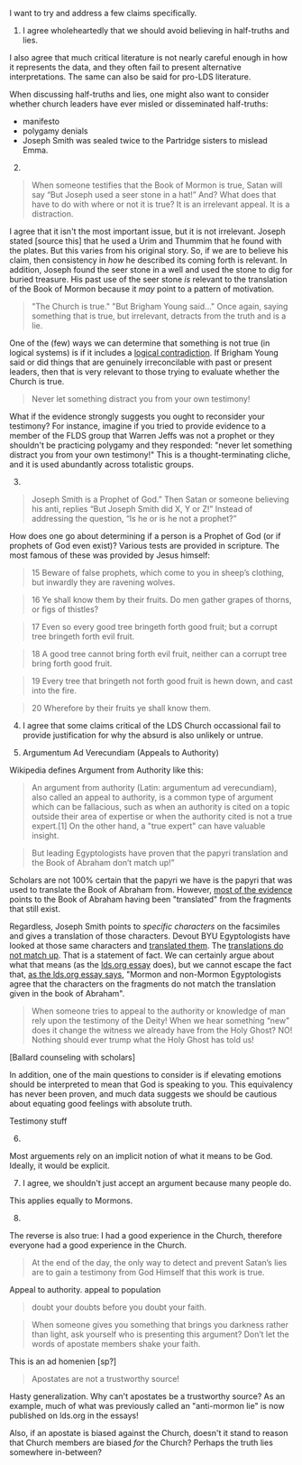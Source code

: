 I want to try and address a few claims specifically.


1. I agree wholeheartedly that we should avoid believing in half-truths and lies.

I also agree that much critical literature is not nearly careful enough in how it represents the data, and they often fail to present alternative interpretations.  The same can also be said for pro-LDS literature.

When discussing half-truths and lies, one might also want to consider whether church leaders have ever misled or disseminated half-truths:

* manifesto
* polygamy denials
* Joseph Smith was sealed twice to the Partridge sisters to mislead Emma.

2. 

> When someone testifies that the Book of Mormon is true, Satan will say “But Joseph used a seer stone in a hat!” And? What does that have to do with where or not it is true? It is an irrelevant appeal.  It is a distraction.

I agree that it isn't the most important issue, but it is not irrelevant.  Joseph stated [source this] that he used a Urim and Thummim that he found with the plates.  But this varies from his original story.  So, if we are to believe his claim, then consistency in *how* he described its coming forth is relevant.  In addition, Joseph found the seer stone in a well and used the stone to dig for buried treasure.  His past use of the seer stone *is* relevant to the translation of the Book of Mormon because it *may* point to a pattern of motivation.

> "The Church is true." "But Brigham Young said..." Once again, saying something that is true, but irrelevant, detracts from the truth and is a lie.

One of the (few) ways we can determine that something is not true (in logical systems) is if it includes a [logical contradiction](https://en.wikipedia.org/wiki/Contradiction#In_formal_logic).  If Brigham Young said or did things that are genuinely irreconcilable with past or present leaders, then that is very relevant to those trying to evaluate whether the Church is true.

> Never let something distract you from your own testimony!

What if the evidence strongly suggests you ought to reconsider your testimony?
For instance, imagine if you tried to provide evidence to a member of the FLDS group that Warren Jeffs was not a prophet or they shouldn't be practicing polygamy and they responded: "never let something distract you from your own testimony!"  This is a thought-terminating cliche, and it is used abundantly across totalistic groups.

3. 

> Joseph Smith is a Prophet of God.” Then Satan or someone believing his anti, replies “But Joseph Smith did X, Y or Z!” Instead of addressing the question, “Is he or is he not a prophet?”

How does one go about determining if a person is a Prophet of God (or if prophets of God even exist)?  Various tests are provided in scripture.  The most famous of these was provided by Jesus himself:

> 15 Beware of false prophets, which come to you in sheep’s clothing, but inwardly they are ravening wolves.

> 16 Ye shall know them by their fruits. Do men gather grapes of thorns, or figs of thistles?

> 17 Even so every good tree bringeth forth good fruit; but a corrupt tree bringeth forth evil fruit.

> 18 A good tree cannot bring forth evil fruit, neither can  a corrupt tree bring forth good fruit.

> 19 Every tree that bringeth not forth good fruit is hewn  down, and cast into the fire.

> 20 Wherefore by their fruits ye shall know them.

4. I agree that some claims critical of the LDS Church occassional fail to
   provide justification for why the absurd is also unlikely or untrue.

5. Argumentum Ad Verecundiam (Appeals to Authority)

Wikipedia defines Argument from Authority like this:

> An argument from authority (Latin: argumentum ad verecundiam), also called an appeal to authority, is a common type of argument which can be fallacious, such as when an authority is cited on a topic outside their area of expertise or when the authority cited is not a true expert.[1] On the other hand, a "true expert" can have valuable insight.

> But leading Egyptologists have proven that the papyri translation and the Book of Abraham don’t match up!”

Scholars are not 100% certain that the papyri we have is the papyri that was used to translate the Book of Abraham from.  However, [most of the evidence](https://www.dropbox.com/s/tz1iy4q7w39wvor/The%20Book%20of%20Abraham%20Criticisms%20Defenses%20and%20Implications.pdf) points to the Book of Abraham having been "translated" from the fragments that still exist.

Regardless, Joseph Smith points to *specific characters* on the facsimiles and gives a translation of those characters.  Devout BYU Egyptologists have looked at those same characters and [translated them](https://archive.org/details/SnsnTranslation).  The [translations do not match up](https://i.imgur.com/2a5sban.png).  That is a statement of fact.  We can certainly argue about what that means (as the [lds.org essay](https://www.lds.org/topics/translation-and-historicity-of-the-book-of-abraham?lang=eng&old=true) does), but we cannot escape the fact that, [as the lds.org essay says](https://www.lds.org/topics/translation-and-historicity-of-the-book-of-abraham?lang=eng&old=true), "Mormon and non-Mormon Egyptologists agree that the characters on the fragments do not match the translation given in the book of Abraham".

> When someone tries to appeal to the authority or knowledge of man rely upon the testimony of the Deity! When we hear something “new” does it change the witness we already have from the Holy Ghost? NO! Nothing should ever trump what the Holy Ghost has told us!

[Ballard counseling with scholars]

In addition, one of the main questions to consider is if elevating emotions
should be interpreted to mean that God is speaking to you.  This equivalency
has never been proven, and much data suggests we should be cautious about
equating good feelings with absolute truth.

Testimony stuff

6.

Most arguements rely on an implicit notion of what it means to be God.
Ideally, it would be explicit.

7. I agree, we shouldn't just accept an argument because many people do.

This applies equally to Mormons.

8. 

The reverse is also true:  I had a good experience in the Church, therefore
everyone had a good experience in the Church.

> At the end of the day, the only way to detect and prevent Satan’s lies are to gain a testimony from God Himself that this work is true.

Appeal to authority. appeal to population

> doubt your doubts before you doubt your faith.

> When someone gives you something that brings you darkness rather than light, ask yourself who is presenting this argument? Don’t let the words of apostate members shake your faith.

This is an ad homenien [sp?]

> Apostates are not a trustworthy source!

Hasty generalization.  Why can't apostates be a trustworthy source?  As an example, much of what was previously called an "anti-mormon lie" is now published on lds.org in the essays!

Also, if an apostate is biased against the Church, doesn't it stand to reason that Church members
are biased *for* the Church?  Perhaps the truth lies somewhere in-between?
